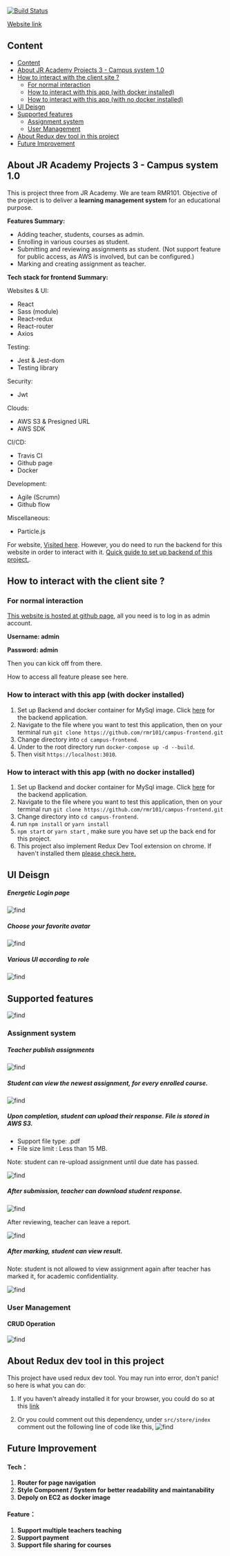 
[![Build Status](https://travis-ci.com/rmr101/campus-frontend.svg?branch=master)](https://travis-ci.com/rmr101/campus-frontend)

[Website link](https://rmr101.github.io/campus-frontend/)

## Content
- [Content](#content)
- [About JR Academy Projects 3 - Campus system 1.0](#about-jr-academy-projects-3---campus-system-10)
- [How to interact with the client site ?](#how-to-interact-with-the-client-site-)
	- [For normal interaction](#for-normal-interaction)
	- [How to interact with this app (with docker installed)](#how-to-interact-with-this-app-with-docker-installed)
	- [How to interact with this app (with no docker installed)](#how-to-interact-with-this-app-with-no-docker-installed)
- [UI Deisgn](#ui-deisgn)
- [Supported features](#supported-features)
	- [Assignment system](#assignment-system)
	- [User Management](#user-management)
- [About Redux dev tool in this project](#about-redux-dev-tool-in-this-project)
- [Future Improvement](#future-improvement)

## About JR Academy Projects 3 - Campus system 1.0

This is project three from JR Academy. We are team RMR101. Objective of the project is to deliver a **learning management system** for an educational purpose.

**Features Summary:** 
- Adding teacher, students, courses as admin.
- Enrolling in various courses as student.
- Submitting and reviewing assignments as student. (Not support feature for public access, as AWS is involved, but can be configured.)
- Marking and creating assignment as teacher.
  
**Tech stack for frontend Summary:**

Websites & UI:
- React
- Sass (module)
- React-redux
- React-router
- Axios

Testing:
- Jest & Jest-dom
- Testing library

Security:
- Jwt

Clouds:
- AWS S3 & Presigned URL
- AWS SDK 

CI/CD:
- Travis CI
- Github page
- Docker

Development:
- Agile (Scrumn)
- Github flow

Miscellaneous:
- Particle.js

For website, [Visited here](https://rmr101.github.io/campus-frontend/). However, you do need to run the backend for this website in order to interact with it. [Quick guide to set up backend of this project.](https://github.com/rmr101/campus-backend).


## How to interact with the client site ?

### For normal interaction

[This website is hosted at github page](https://rmr101.github.io/campus-frontend/), all you need is to log in as admin account.

**Username: admin**


**Password: admin**

Then you can kick off from there.

How to access all feature please see here.

### How to interact with this app (with docker installed)

1. Set up Backend and docker container for MySql image. Click [here](https://github.com/rmr101/campus-backend) for the backend application.
2. Navigate to the file where you want to test this application, then on your terminal run `git clone https://github.com/rmr101/campus-frontend.git`
3. Change directory into `cd campus-frontend`.
2. Under to the root directory run `docker-compose up -d --build`.
3. Then visit `https://localhost:3010`.


### How to interact with this app (with no docker installed)
 
1. Set up Backend and docker container for MySql image. Click [here](https://github.com/rmr101/campus-backend) for the backend application.
2. Navigate to the file where you want to test this application, then on your terminal run `git clone https://github.com/rmr101/campus-frontend.git`
3. Change directory into `cd campus-frontend`.
4. run `npm install` or `yarn install`
5. `npm start` or `yarn start` , make sure you have set up the back end for this project.
6. This project also implement Redux Dev Tool extension on chrome. If haven't installed them [please check here.](#about-redux-dev-tool-in-this-project)


## UI Deisgn

##### Energetic Login page

![find](readme_img/login.png)


##### Choose your favorite avatar

![find](readme_img/avatar-selection.png)


##### Various UI according to role

![find](readme_img/role-panel.png)


## Supported features
![find](readme_img/course-detail.png)

### Assignment system

##### Teacher publish assignments

![find](readme_img/publish-new-assignment.png)

##### Student can view the newest assignment, for every enrolled course.

![find](readme_img/student-assignment-filter.png)

##### Upon completion, student can upload their response. File is stored in AWS S3.

- Support file type: .pdf
- File size limit : Less than 15 MB.

Note: student can re-upload assignment until due date has passed.

![find](readme_img/upload.png)

##### After submission, teacher can download student response.

![find](readme_img/teacher-assignment-filter.png)

After reviewing, teacher can leave a report.

![find](readme_img/teacher-report.png)

##### After marking, student can view result.

Note: student is not allowed to view assignment again after teacher has marked it, for academic confidentiality.

![find](readme_img/student-view-report.png)

### User Management

#### CRUD Operation

![find](readme_img/update-popup.png)

## About Redux dev tool in this project
This project have used redux dev tool. You may run into error, don't panic! so here is what you can do:

1. If you haven't already installed it for your browser, you could do so at this [link](https://chrome.google.com/webstore/detail/redux-devtools/lmhkpmbekcpmknklioeibfkpmmfibljd?hl=en)

2. Or you could comment out this dependency, under `src/store/index` comment out the following line of code like this,
![find](readme_img/redux-dev-tool.png)


## Future Improvement

#### Tech：
1. **Router for page navigation**
2. **Style Component / System for better readability and maintanability**
3. **Depoly on EC2 as docker image**
   
#### Feature：
1. **Support multiple teachers teaching**
2. **Support payment**
3. **Support file sharing for courses**
